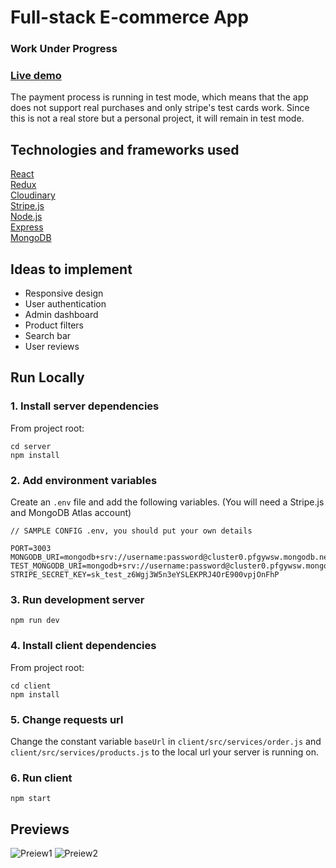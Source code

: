 # Full-stack E-commerce App
### Work Under Progress
### [Live demo](https://e-commerce-d-stn.vercel.app/)
The payment process is running in test mode, which means that the app does not support real purchases and only stripe's test cards work. Since this is not a real store but a personal project, it will remain in test mode.

## Technologies and frameworks used
[React](https://react.dev/)\
[Redux](https://redux.js.org/)\
[Cloudinary](https://cloudinary.com/)\
[Stripe.js](https://stripe.com/)\
[Node.js](https://nodejs.org/en)\
[Express](https://expressjs.com/)\
[MongoDB](https://www.mongodb.com/)

## Ideas to implement
- Responsive design
- User authentication
- Admin dashboard
- Product filters
- Search bar
- User reviews

## Run Locally
### 1. Install server dependencies
From project root:
```
cd server
npm install
```

### 2. Add environment variables

Create an `.env` file and add the following variables. (You will need a Stripe.js and MongoDB Atlas account)

```
// SAMPLE CONFIG .env, you should put your own details

PORT=3003
MONGODB_URI=mongodb+srv://username:password@cluster0.pfgywsw.mongodb.net/App?
TEST_MONGODB_URI=mongodb+srv://username:password@cluster0.pfgywsw.mongodb.net/App_test?
STRIPE_SECRET_KEY=sk_test_z6Wgj3W5n3eYSLEKPRJ4OrE900vpjOnFhP
``` 

### 3. Run development server
```
npm run dev
```

### 4. Install client dependencies
From project root:
```
cd client
npm install
```

### 5. Change requests url
Change the constant variable `baseUrl` in `client/src/services/order.js` and `client/src/services/products.js` to the local url your server is running on.

### 6. Run client
```
npm start
```

## Previews
![Preiew1](https://user-images.githubusercontent.com/94789169/228053855-d8c2a96b-ad5f-4b0e-87ff-b8fae787b0f6.gif)
![Preiew2](https://user-images.githubusercontent.com/94789169/228053946-b5b96530-807f-47dc-afc1-80f3ceed529b.gif)

